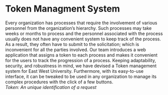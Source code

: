 # Token Managment System
Every organization has processes that require the involvement of various personnel from the organization’s hierarchy. Such processes may take weeks or months to process and the personnel associated with the process usually does not have any convenient system to keep track of the process. As a result, they often have to submit to the solicitation; which is inconvenient for all the parties involved. Our team introduces a web application that assigns a token to each process and makes it convenient for the users to track the progression of a process. Keeping adaptability, security, and robustness in mind, we have devised a Token management system for East West University. Furthermore, with its easy-to-use interface, it can be tweaked to be used in any organization to manage its complex procedures with the click of a few buttons.\
*Token: An unique identification of a request*
